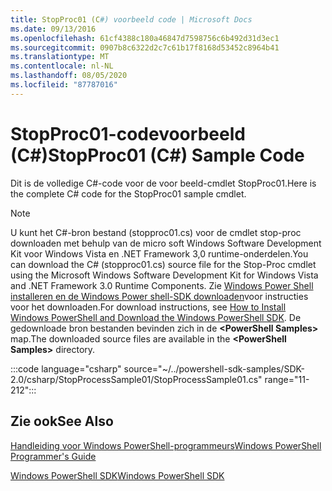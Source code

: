```yaml
---
title: StopProc01 (C#) voorbeeld code | Microsoft Docs
ms.date: 09/13/2016
ms.openlocfilehash: 61cf4388c180a46847d7598756c6b492d31d3ec1
ms.sourcegitcommit: 0907b8c6322d2c7c61b17f8168d53452c8964b41
ms.translationtype: MT
ms.contentlocale: nl-NL
ms.lasthandoff: 08/05/2020
ms.locfileid: "87787016"
---
```

# <a name="stopproc01-c-sample-code"></a><span data-ttu-id="e6bc8-102">StopProc01-codevoorbeeld (C#)</span><span class="sxs-lookup"><span data-stu-id="e6bc8-102">StopProc01 (C#) Sample Code</span></span>

<span data-ttu-id="e6bc8-103">Dit is de volledige C#-code voor de voor beeld-cmdlet StopProc01.</span><span class="sxs-lookup"><span data-stu-id="e6bc8-103">Here is the complete C# code for the StopProc01 sample cmdlet.</span></span>

> [!NOTE]
> <span data-ttu-id="e6bc8-104">U kunt het C#-bron bestand (stopproc01.cs) voor de cmdlet stop-proc downloaden met behulp van de micro soft Windows Software Development Kit voor Windows Vista en .NET Framework 3,0 runtime-onderdelen.</span><span class="sxs-lookup"><span data-stu-id="e6bc8-104">You can download the C# (stopproc01.cs) source file for the Stop-Proc cmdlet using the Microsoft Windows Software Development Kit for Windows Vista and .NET Framework 3.0 Runtime Components.</span></span> <span data-ttu-id="e6bc8-105">Zie [Windows Power Shell installeren en de Windows Power shell-SDK downloaden](/powershell/scripting/developer/installing-the-windows-powershell-sdk)voor instructies voor het downloaden.</span><span class="sxs-lookup"><span data-stu-id="e6bc8-105">For download instructions, see [How to Install Windows PowerShell and Download the Windows PowerShell SDK](/powershell/scripting/developer/installing-the-windows-powershell-sdk).</span></span>
> <span data-ttu-id="e6bc8-106">De gedownloade bron bestanden bevinden zich in de **\<PowerShell Samples>** map.</span><span class="sxs-lookup"><span data-stu-id="e6bc8-106">The downloaded source files are available in the **\<PowerShell Samples>** directory.</span></span>

:::code language="csharp" source="~/../powershell-sdk-samples/SDK-2.0/csharp/StopProcessSample01/StopProcessSample01.cs" range="11-212":::

## <a name="see-also"></a><span data-ttu-id="e6bc8-107">Zie ook</span><span class="sxs-lookup"><span data-stu-id="e6bc8-107">See Also</span></span>

[<span data-ttu-id="e6bc8-108">Handleiding voor Windows PowerShell-programmeurs</span><span class="sxs-lookup"><span data-stu-id="e6bc8-108">Windows PowerShell Programmer's Guide</span></span>](./windows-powershell-programmer-s-guide.md)

[<span data-ttu-id="e6bc8-109">Windows PowerShell SDK</span><span class="sxs-lookup"><span data-stu-id="e6bc8-109">Windows PowerShell SDK</span></span>](../windows-powershell-reference.md)
